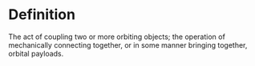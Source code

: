 # Definition

The act of coupling two or more orbiting objects; the operation of
mechanically connecting together, or in some manner bringing together,
orbital payloads.
